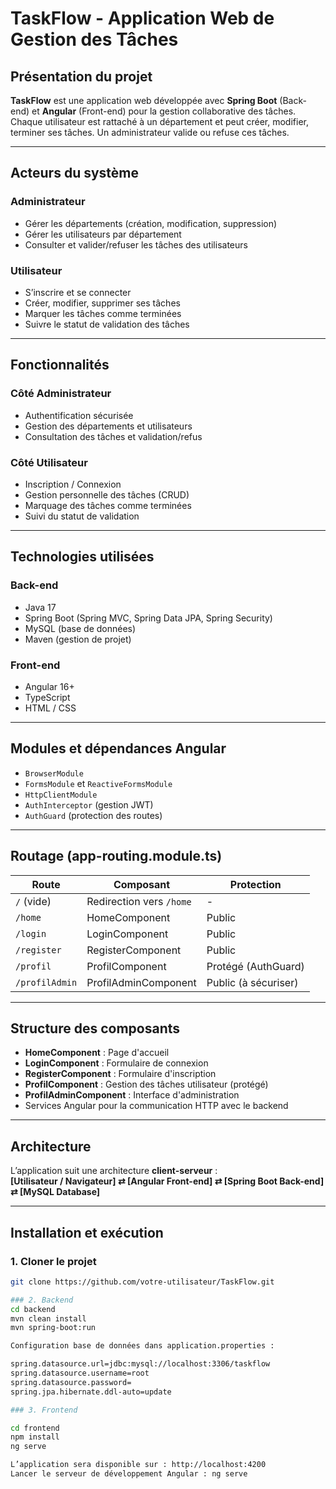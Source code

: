 # TaskFlow - Application Web de Gestion des Tâches

## Présentation du projet  
**TaskFlow** est une application web développée avec **Spring Boot** (Back-end) et **Angular** (Front-end) pour la gestion collaborative des tâches.  
Chaque utilisateur est rattaché à un département et peut créer, modifier, terminer ses tâches. Un administrateur valide ou refuse ces tâches.

---

## Acteurs du système

### Administrateur  
- Gérer les départements (création, modification, suppression)  
- Gérer les utilisateurs par département  
- Consulter et valider/refuser les tâches des utilisateurs  

### Utilisateur  
- S’inscrire et se connecter  
- Créer, modifier, supprimer ses tâches  
- Marquer les tâches comme terminées  
- Suivre le statut de validation des tâches  

---

## Fonctionnalités

### Côté Administrateur  
- Authentification sécurisée  
- Gestion des départements et utilisateurs  
- Consultation des tâches et validation/refus  

### Côté Utilisateur  
- Inscription / Connexion  
- Gestion personnelle des tâches (CRUD)  
- Marquage des tâches comme terminées  
- Suivi du statut de validation  

---

## Technologies utilisées

### Back-end  
- Java 17  
- Spring Boot (Spring MVC, Spring Data JPA, Spring Security)  
- MySQL (base de données)  
- Maven (gestion de projet)  

### Front-end  
- Angular 16+  
- TypeScript  
- HTML / CSS  

---

## Modules et dépendances Angular

- `BrowserModule`  
- `FormsModule` et `ReactiveFormsModule`  
- `HttpClientModule`  
- `AuthInterceptor` (gestion JWT)  
- `AuthGuard` (protection des routes)  

---

## Routage (app-routing.module.ts)

| Route          | Composant            | Protection           |
|----------------|----------------------|---------------------|
| `/` (vide)     | Redirection vers `/home` | -                  |
| `/home`        | HomeComponent        | Public              |
| `/login`       | LoginComponent       | Public              |
| `/register`    | RegisterComponent    | Public              |
| `/profil`      | ProfilComponent      | Protégé (AuthGuard) |
| `/profilAdmin` | ProfilAdminComponent | Public (à sécuriser)|

---

## Structure des composants

- **HomeComponent** : Page d'accueil  
- **LoginComponent** : Formulaire de connexion  
- **RegisterComponent** : Formulaire d'inscription  
- **ProfilComponent** : Gestion des tâches utilisateur (protégé)  
- **ProfilAdminComponent** : Interface d'administration  
- Services Angular pour la communication HTTP avec le backend  

---

## Architecture

L’application suit une architecture **client-serveur** :  
**[Utilisateur / Navigateur] ⇄ [Angular Front-end] ⇄ [Spring Boot Back-end] ⇄ [MySQL Database]**

---

## Installation et exécution

### 1. Cloner le projet  
```bash
git clone https://github.com/votre-utilisateur/TaskFlow.git

### 2. Backend 
cd backend
mvn clean install
mvn spring-boot:run

Configuration base de données dans application.properties :

spring.datasource.url=jdbc:mysql://localhost:3306/taskflow
spring.datasource.username=root
spring.datasource.password=
spring.jpa.hibernate.ddl-auto=update

### 3. Frontend

cd frontend
npm install
ng serve

L’application sera disponible sur : http://localhost:4200
Lancer le serveur de développement Angular : ng serve








